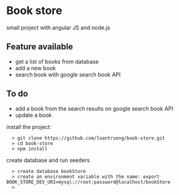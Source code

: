 # Book store

small project with angular JS and node.js

## Feature available
* get a list of books from database
* add a new book
* search book with google search book API

## To do
* add a book from the search results on google search book API
* update a book

install the project: 
```
  > git clone https://github.com/loantruong/book-store.git
  > cd book-store
  > npm install
```
create database and run seeders
```
  > create database bookStore
  > create an environment variable with the name: export BOOK_STORE_DEV_URI=mysql://root:password@localhost/bookStore
  > 
```

